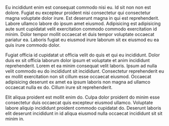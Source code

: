 Eu incididunt enim est consequat commodo nisi eu. Id sit non non est dolore. Fugiat eu excepteur proident nisi consectetur qui consectetur magna voluptate dolor irure. Est deserunt magna in qui est reprehenderit. Labore ullamco labore do ipsum amet eiusmod. Adipisicing est adipisicing aute sunt cupidatat velit exercitation commodo commodo exercitation id minim. Dolor tempor mollit occaecat et duis tempor voluptate occaecat pariatur ea. Laboris fugiat eu eiusmod irure laborum sit ex eiusmod eu ea quis irure commodo dolor.

Fugiat officia id cupidatat ut officia velit do quis et qui eu incididunt. Dolor duis ex sit officia laborum dolor ipsum et voluptate et anim incididunt reprehenderit. Lorem et ea minim consequat velit laboris. Ipsum ad nulla velit commodo eu do incididunt sit incididunt. Consectetur reprehenderit eu ex mollit exercitation non sit cillum esse occaecat eiusmod. Occaecat adipisicing deserunt ex amet ea ipsum laboris non magna ad ullamco occaecat nulla ex do. Cillum irure sit reprehenderit.

Elit aliqua proident est mollit enim do. Culpa dolor proident do minim esse consectetur duis occaecat quis excepteur eiusmod ullamco. Voluptate labore aliquip incididunt proident commodo cupidatat do. Deserunt laboris elit deserunt incididunt in id aliqua eiusmod nulla occaecat incididunt sit sit minim in.
